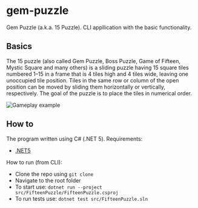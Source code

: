 # gem-puzzle
Gem Puzzle (a.k.a. 15 Puzzle). CLI appllication with the basic functionality.

## Basics ##
The 15 puzzle (also called Gem Puzzle, Boss Puzzle, Game of Fifteen, Mystic Square and many others) is a sliding puzzle having 15 square tiles numbered 1–15 in a frame that is 4 tiles high and 4 tiles wide, leaving one unoccupied tile position. Tiles in the same row or column of the open position can be moved by sliding them horizontally or vertically, respectively. The goal of the puzzle is to place the tiles in numerical order. 

![Gameplay example](https://user-images.githubusercontent.com/32564756/123743832-80b62400-d8b6-11eb-8124-656bfdfb8cd6.gif)

## How to ##
The program written using C# (.NET 5).
Requirements:
- [.NET5](https://dotnet.microsoft.com/download/dotnet/5.0)

How to run (from CLI):
- Clone the repo using ```git clone```
- Navigate to the root folder
- To start use: ```dotnet run --project src/FifteenPuzzle/FifteenPuzzle.csproj```
- To run tests use: ```dotnet test src/FifteenPuzzle.sln ```

